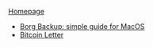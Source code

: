 
[Homepage](./homepage.md)
- [Borg Backup: simple guide for MacOS](./borg-guide.md)
- [Bitcoin Letter](./bitcoin-letter.md)
